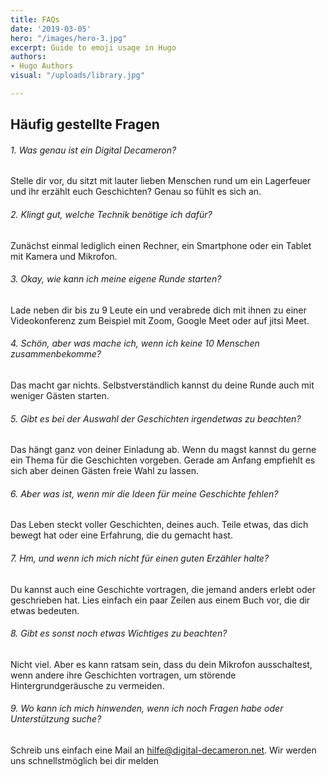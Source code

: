 ```yaml
---
title: FAQs
date: '2019-03-05'
hero: "/images/hero-3.jpg"
excerpt: Guide to emoji usage in Hugo
authors:
- Hugo Authors
visual: "/uploads/library.jpg"

---
```

## Häufig gestellte Fragen

###### 1. Was genau ist ein Digital Decameron?

Stelle dir vor, du sitzt mit lauter lieben Menschen rund um ein Lagerfeuer und ihr erzählt euch Geschichten? Genau so fühlt es sich an.

###### 2. Klingt gut, welche Technik benötige ich dafür?

Zunächst einmal lediglich einen Rechner, ein Smartphone oder ein Tablet mit Kamera und Mikrofon.

###### 3. Okay, wie kann ich meine eigene Runde starten?

Lade neben dir bis zu 9 Leute ein und verabrede dich mit ihnen zu einer Videokonferenz zum Beispiel mit Zoom, Google Meet oder auf jitsi Meet.

###### 4. Schön, aber was mache ich, wenn ich keine 10 Menschen zusammenbekomme?

Das macht gar nichts. Selbstverständlich kannst du deine Runde auch mit weniger Gästen starten.

###### 5. Gibt es bei der Auswahl der Geschichten irgendetwas zu beachten?

Das hängt ganz von deiner Einladung ab. Wenn du magst kannst du gerne ein Thema für die Geschichten vorgeben. Gerade am Anfang empfiehlt es sich aber deinen Gästen freie Wahl zu lassen.

###### 6. Aber was ist, wenn mir die Ideen für meine Geschichte fehlen?

Das Leben steckt voller Geschichten, deines auch. Teile etwas, das dich bewegt hat oder eine Erfahrung, die du gemacht hast.

###### 7. Hm, und wenn ich mich nicht für einen guten Erzähler halte?

Du kannst auch eine Geschichte vortragen, die jemand anders erlebt oder geschrieben hat. Lies einfach ein paar Zeilen aus einem Buch vor, die dir etwas bedeuten.

###### 8. Gibt es sonst noch etwas Wichtiges zu beachten?

Nicht viel. Aber es kann ratsam sein, dass du dein Mikrofon ausschaltest, wenn andere ihre Geschichten vortragen, um störende Hintergrundgeräusche zu vermeiden.

###### 9. Wo kann ich mich hinwenden, wenn ich noch Fragen habe oder Unterstützung suche?

Schreib uns einfach eine Mail an hilfe@digital-decameron.net. Wir werden uns schnellstmöglich bei dir melden